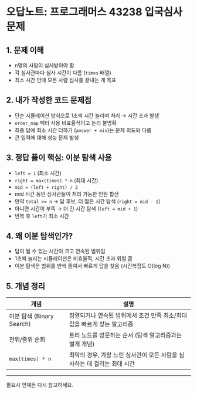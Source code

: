 # 오답노트: 프로그래머스 43238 입국심사 문제

## 1. 문제 이해
- n명의 사람이 심사받아야 함
- 각 심사관마다 심사 시간이 다름 (`times` 배열)
- 최소 시간 안에 모든 사람 심사를 끝내는 게 목표

## 2. 내가 작성한 코드 문제점
- 단순 시뮬레이션 방식으로 1초씩 시간 늘리며 처리 → 시간 초과 발생
- `order_map` 벡터 사용 비효율적이고 논리 불명확
- 최종 답에 최소 시간 더하기 (`answer + min`)는 문제 의도와 다름
- 큰 입력에 대해 성능 문제 발생

## 3. 정답 풀이 핵심: 이분 탐색 사용
- `left = 1` (최소 시간)
- `right = max(times) * n` (최대 시간)
- `mid = (left + right) / 2`
- mid 시간 동안 심사관들이 처리 가능한 인원 합산
- 만약 `total >= n` → 답 후보, 더 짧은 시간 탐색 (`right = mid - 1`)
- 아니면 시간이 부족 → 더 긴 시간 탐색 (`left = mid + 1`)
- 반복 후 `left`가 최소 시간

## 4. 왜 이분 탐색인가?
- 답이 될 수 있는 시간이 크고 연속된 범위임
- 1초씩 늘리는 시뮬레이션은 비효율적, 시간 초과 위험 큼
- 이분 탐색은 범위를 반씩 줄여서 빠르게 답을 찾음 (시간복잡도 O(log N))

## 5. 개념 정리

| 개념               | 설명                                            |
|------------------|-----------------------------------------------|
| 이분 탐색 (Binary Search) | 정렬되거나 연속된 범위에서 조건 만족 최소/최대값을 빠르게 찾는 알고리즘 |
| 전위/중위 순회        | 트리 노드를 방문하는 순서 (탐색 알고리즘과는 별개 개념)                  |
| `max(times) * n`  | 최악의 경우, 가장 느린 심사관이 모든 사람을 심사하는 데 걸리는 최대 시간     |

---

필요시 언제든 다시 참고하세요.
